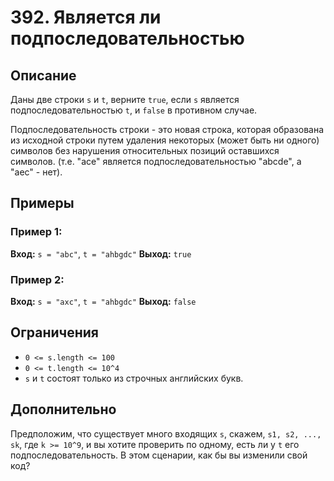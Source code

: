 # 392. Является ли подпоследовательностью

## Описание

Даны две строки `s` и `t`, верните `true`, если `s` является подпоследовательностью `t`, и `false` в противном случае.

Подпоследовательность строки - это новая строка, которая образована из исходной строки путем удаления некоторых (может быть ни одного) символов без нарушения относительных позиций оставшихся символов. (т.е. "ace" является подпоследовательностью "abcde", а "aec" - нет).

## Примеры

### Пример 1:

**Вход:** `s = "abc"`, `t = "ahbgdc"`
**Выход:** `true`

### Пример 2:

**Вход:** `s = "axc"`, `t = "ahbgdc"`
**Выход:** `false`

## Ограничения

- `0 <= s.length <= 100`
- `0 <= t.length <= 10^4`
- `s` и `t` состоят только из строчных английских букв.

## Дополнительно

Предположим, что существует много входящих `s`, скажем, `s1, s2, ..., sk`, где `k >= 10^9`, и вы хотите проверить по одному, есть ли у `t` его подпоследовательность. В этом сценарии, как бы вы изменили свой код?